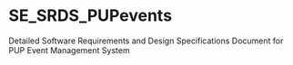 # SE_SRDS_PUPevents
Detailed Software Requirements and Design Specifications Document for PUP Event Management System
